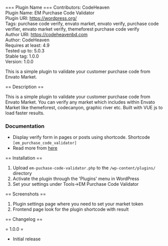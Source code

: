 === Plugin Name ===
Contributors:      CodeHeaven  
Plugin Name:       EM Purchase Code Validator  
Plugin URI:        https://wordpress.org/  
Tags:              purchase code verify, envato market, envato verify, purchase code verifier, envato market verify, themeforest purchase code verify  
Author URI:        https://codeheavenbd.com  
Author:            CodeHeaven  
Requires at least: 4.9  
Tested up to:      5.0.3  
Stable tag:        1.0.0  
Version:           1.0.0  

This is a simple plugin to validate your customer purchase code from Envato Market.

== Description ==

This is a simple plugin to validate your customer purchase code from Envato Market. You can verify any market which includes within Envato Market like themeforest, codecanyon, graphic river etc. Built with VUE js to load faster results.

### Documentation

* Display verify form in pages or posts using shortcode. Shortcode `[em_purchase_code_validator]`
* Read more from [here](bit.ly/em-purchase-code-validator) 

== Installation ==

1. Upload `em-puchase-code-validator.php` to the `/wp-content/plugins/` directory
1. Activate the plugin through the 'Plugins' menu in WordPress
1. Set your settings under Tools->EM Purchase Code Validator

== Screenshots ==

1. Plugin settings page where you need to set your market token
2. Frontend page look for the plugin shortcode with result


== Changelog ==

= 1.0.0 =
* Initial release